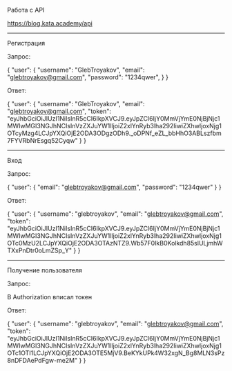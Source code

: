 Работа с API 

https://blog.kata.academy/api

________________________________
Регистрация

Запрос:

{
  "user": {
    "username": "GlebTroyakov",
    "email": "glebtroyakov@gmail.com",
    "password": "1234qwer",
  }
}

Ответ:

{
    "user": {
        "username": "GlebTroyakov",
        "email": "glebtroyakov@gmail.com",
        "token": "eyJhbGciOiJIUzI1NiIsInR5cCI6IkpXVCJ9.eyJpZCI6IjY0MmVjYmE0NjBjNjc1MWIwMGI3NGJhNCIsInVzZXJuYW1lIjoiZ2xlYnRyb3lha292IiwiZXhwIjoxNjg1OTcyMzg4LCJpYXQiOjE2ODA3ODgzODh9._oDPNf_eZL_bbHhO3ABLszfbm7FYVRbNrEsgq52Cyqw"
    }
}

________________________________
Вход 

Запрос:

{
  "user": {
    "email": "glebtroyakov@gmail.com",
    "password": "1234qwer"
  }
}


Ответ:

{
    "user": {
        "username": "glebtroyakov",
        "email": "glebtroyakov@gmail.com",
        "token": "eyJhbGciOiJIUzI1NiIsInR5cCI6IkpXVCJ9.eyJpZCI6IjY0MmVjYmE0NjBjNjc1MWIwMGI3NGJhNCIsInVzZXJuYW1lIjoiZ2xlYnRyb3lha292IiwiZXhwIjoxNjg1OTc0MzU2LCJpYXQiOjE2ODA3OTAzNTZ9.Wb57F0IkB0Kolkdh85slULjmhWTXxPnDtr0oLmZSp_Y"
    }
}

________________________________
Получение пользователя

Запрос:

В Authorization вписал токен

Ответ:

{
    "user": {
        "username": "glebtroyakov",
        "email": "glebtroyakov@gmail.com",
        "token": "eyJhbGciOiJIUzI1NiIsInR5cCI6IkpXVCJ9.eyJpZCI6IjY0MmVjYmE0NjBjNjc1MWIwMGI3NGJhNCIsInVzZXJuYW1lIjoiZ2xlYnRyb3lha292IiwiZXhwIjoxNjg1OTc1OTI1LCJpYXQiOjE2ODA3OTE5MjV9.BeKYkUPk4W32xgN_Bg8MLN3sPz8nDFDAePdFgw-me2M"
    }
}
